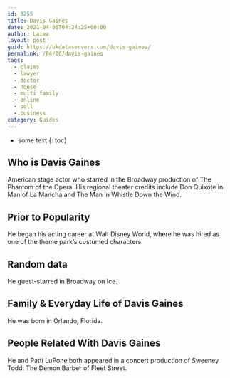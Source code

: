```yaml
---
id: 3255
title: Davis Gaines
date: 2021-04-06T04:24:25+00:00
author: Laima
layout: post
guid: https://ukdataservers.com/davis-gaines/
permalink: /04/06/davis-gaines
tags:
  - claims
  - lawyer
  - doctor
  - house
  - multi family
  - online
  - poll
  - business
category: Guides
---
```


* some text
{: toc}


## Who is Davis Gaines
                  
                  
                  
American stage actor who starred in the Broadway production of The Phantom of the Opera. His regional theater credits include Don Quixote in Man of La Mancha and The Man in Whistle Down the Wind.
                  
              
            
              
            
                
                
                
## Prior to Popularity
                  
                  
                  
He began his acting career at Walt Disney World, where he was hired as one of the theme park&#8217;s costumed characters.
                  
              
            
              
            
                
                
                
## Random data
                  
                  
                  
He guest-starred in Broadway on Ice.
                  
              
            
              
            
                
                
                
## Family & Everyday Life of Davis Gaines
                  
                  
                  
He was born in Orlando, Florida.
                  
              
            
              
            
                
                
                
## People Related With Davis Gaines
                  
                  
                  
He and Patti LuPone both appeared in a concert production of Sweeney Todd: The Demon Barber of Fleet Street.
                  
              
            
              
            
                
              
            
              
              
            
            
              
            
          
          
          